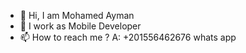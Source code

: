 - 👋 Hi, I am Mohamed Ayman
- 👀 I work as Mobile Developer
- 📫 How to reach me ? A: +201556462676 whats app
<!---
mohamed3051215/mohamed3051215 is a ✨ special ✨ repository because its `README.md` (this file) appears on your GitHub profile.
You can click the Preview link to take a look at your changes.
--->
